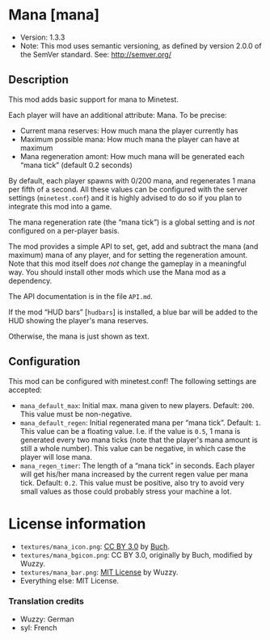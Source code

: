 # Mana [mana]

* Version: 1.3.3
* Note: This mod uses semantic versioning, as defined by version 2.0.0 of the SemVer standard. See: <http://semver.org/>

## Description
This mod adds basic support for mana to Minetest.

Each player will have an additional attribute: Mana. To be precise:

* Current mana reserves: How much mana the player currently has
* Maximum possible mana: How much mana the player can have at maximum
* Mana regeneration amont: How much mana will be generated each “mana tick” (default 0.2 seconds)

By default, each player spawns with 0/200 mana, and regenerates 1 mana per fifth of a second. All
these values can be configured with the server settings (`minetest.conf`) and it is highly advised to do
so if you plan to integrate this mod into a game.

The mana regeneration rate (the “mana tick”) is a global setting and is *not* configured on a
per-player basis.

The mod provides a simple API to set, get, add and subtract the mana (and maximum) mana of any player, and
for setting the regeneration amount. Note that this mod itself does *not* change the gameplay in a meaningful
way. You should install other mods which use the Mana mod as a dependency.

The API documentation is in the file `API.md`.

If the mod “HUD bars” [`hudbars`] is installed, a blue bar will be added to the HUD showing the player's mana reserves.

Otherwise, the mana is just shown as text.

## Configuration

This mod can be configured with minetest.conf! The following settings are accepted:

* `mana_default_max`: Initial max. mana given to new players. Default: `200`. This value must be non-negative.
* `mana_default_regen`: Initial regenerated mana per “mana tick”. Default: `1`. This value can be a floating value. I.e. if the value is `0.5`, 1 mana is generated every two mana ticks (note that the player's mana amount is still a whole number). This value can be negative, in which case the player will lose mana.
* `mana_regen_timer`: The length of a “mana tick” in seconds. Each player will get his/her mana increased by the current
  regen value per mana tick. Default: `0.2`. This value must be positive, also try to avoid very small values
  as those could probably stress your machine a lot.

License information
===================
* `textures/mana_icon.png`: [CC BY 3.0](https://creativecommons.org/licenses/by/3.0/) by [Buch](http://opengameart.org/users/Buch).
* `textures/mana_bgicon.png`: CC BY 3.0, originally by Buch, modified by Wuzzy.
* `textures/mana_bar.png`: [MIT License](https://opensource.org/licenses/MIT) by Wuzzy.
* Everything else: MIT License.

### Translation credits

* Wuzzy: German
* syl: French
